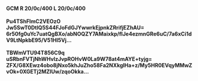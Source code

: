 #### GCM R 20/0c/400 L 20/0c/400
**Pu4TShFImC2VEOzO**<br/>**Jw5SwT0DtlQ5S44FJoFdGJYwwrkEjpnkZRrifjEZhAU=**<br/>**6r50fg0uYc7uatQgBXo/abNOQZY7AMaixkp/flJe4ezmnGRe6uC/7a6xCi1dV9LtNpkbE95/V51Hl5Vj...**<br/><br/>
**TBWmVTU94T856C9q**<br/>**uSRbnFVTjNhWHvlzJvpROHvW0La9W78at4mAYE+tyjg=**<br/>**ZFX/G8XEwz4obo8jNxo5khJuZho58Fa2NXkglHa+z/My5HR0EVqyMMwZvOk+0XGETj2MZIUw/zqoOkka...**